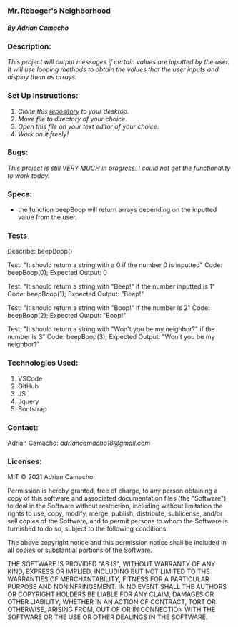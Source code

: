 ### Mr. Roboger's Neighborhood

##### By Adrian Camacho


### Description: 

_This project will output messages if certain values are inputted by the user. It will use looping methods to obtain the values that the user inputs and display them as arrays._

### Set Up Instructions:

1. _Clone this [repository](https://github.com/chonnessey/robogers-neighborhood) to your desktop._
2. _Move file to directory of your choice._
3. _Open this file on your text editor of your choice._
4. _Work on it freely!_

### Bugs:

_This project is still VERY MUCH in progress. I could not get the functionality to work today._


### Specs:

* the function beepBoop will return arrays depending on the inputted value from the user.




### Tests
Describe: beepBoop()

Test: "It should return a string with a 0 if the number 0 is inputted"
Code: beepBoop(0);
Expected Output: 0

Test: "It should return a string with "Beep!" if the number inputted is 1"
Code: beepBoop(1);
Expected Output: "Beep!"

Test: "It should return a string with "Boop!" if the number is 2"
Code: beepBoop(2);
Expected Output: "Boop!"

Test: "It should return a string with "Won't you be my neighbor?" if the number is 3"
Code: beepBoop(3);
Expected Output: "Won't you be my neighbor?"


### Technologies Used:

1. VSCode
2. GitHub
3. JS
4. Jquery
5. Bootstrap

### Contact:

Adrian Camacho: _adriancamacho18@gmail.com_

### Licenses:

MIT &copy; 2021 Adrian Camacho

Permission is hereby granted, free of charge, to any person obtaining a copy of this software and associated documentation files (the "Software"), to deal in the Software without restriction, including without limitation the rights to use, copy, modify, merge, publish, distribute, sublicense, and/or sell copies of the Software, and to permit persons to whom the Software is furnished to do so, subject to the following conditions:

The above copyright notice and this permission notice shall be included in all copies or substantial portions of the Software.

THE SOFTWARE IS PROVIDED "AS IS", WITHOUT WARRANTY OF ANY KIND, EXPRESS OR IMPLIED, INCLUDING BUT NOT LIMITED TO THE WARRANTIES OF MERCHANTABILITY, FITNESS FOR A PARTICULAR PURPOSE AND NONINFRINGEMENT. IN NO EVENT SHALL THE AUTHORS OR COPYRIGHT HOLDERS BE LIABLE FOR ANY CLAIM, DAMAGES OR OTHER LIABILITY, WHETHER IN AN ACTION OF CONTRACT, TORT OR OTHERWISE, ARISING FROM, OUT OF OR IN CONNECTION WITH THE SOFTWARE OR THE USE OR OTHER DEALINGS IN THE SOFTWARE.